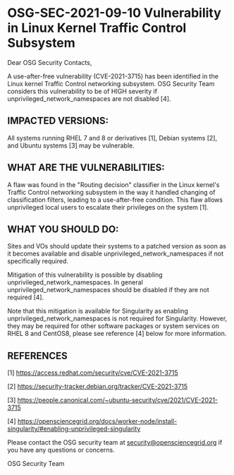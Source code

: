 # OSG-SEC-2021-09-10 Vulnerability in Linux Kernel Traffic Control Subsystem

Dear OSG Security Contacts,

A use-after-free vulnerability (CVE-2021-3715) has been identified in the Linux kernel Traffic Control networking subsystem.  OSG Security Team considers this vulnerability to be of HIGH severity if unprivileged_network_namespaces are not disabled [4].

## IMPACTED VERSIONS:

All systems running RHEL 7 and 8 or derivatives [1], Debian systems [2], and Ubuntu systems [3] may be vulnerable.

## WHAT ARE THE VULNERABILITIES:

A flaw was found in the "Routing decision" classifier in the Linux kernel's Traffic Control networking subsystem in the way it handled changing of classification filters, leading to a use-after-free condition. This flaw allows unprivileged local users to escalate their privileges on the system [1].

## WHAT YOU SHOULD DO:

Sites and VOs should update their systems to a patched version as soon as it becomes available and disable unprivileged_network_namespaces if not specifically required.

Mitigation of this vulnerability is possible by disabling unprivileged_network_namespaces. In general unprivileged_network_namespaces should be disabled if they are not required [4].

Note that this mitigation is available for Singularity as enabling unprivileged_network_namespaces is not required for Singularity.  However, they may be required for other software packages or system services on RHEL 8 and CentOS8, please see reference [4] below for more information.

## REFERENCES

[1] https://access.redhat.com/security/cve/CVE-2021-3715

[2] https://security-tracker.debian.org/tracker/CVE-2021-3715

[3] https://people.canonical.com/~ubuntu-security/cve/2021/CVE-2021-3715

[4] https://opensciencegrid.org/docs/worker-node/install-singularity/#enabling-unprivileged-singularity

Please contact the OSG security team at security@opensciencegrid.org if you have any questions or concerns.

OSG Security Team
